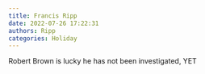 ```yaml
---
title: Francis Ripp
date: 2022-07-26 17:22:31
authors: Ripp
categories: Holiday
---
```


 Robert Brown is lucky he has not been investigated, YET